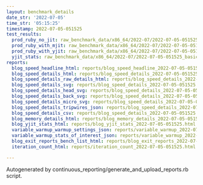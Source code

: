 ```yaml
---
layout: benchmark_details
date_str: '2022-07-05'
time_str: '05:15:25'
timestamp: 2022-07-05-051525
test_results:
  prod_ruby_no_jit: raw_benchmark_data/x86_64/2022-07/2022-07-05-051525_basic_benchmark_prod_ruby_no_jit.json
  prod_ruby_with_mjit: raw_benchmark_data/x86_64/2022-07/2022-07-05-051525_basic_benchmark_prod_ruby_with_mjit.json
  prod_ruby_with_yjit: raw_benchmark_data/x86_64/2022-07/2022-07-05-051525_basic_benchmark_prod_ruby_with_yjit.json
  yjit_stats: raw_benchmark_data/x86_64/2022-07/2022-07-05-051525_basic_benchmark_yjit_stats.json
reports:
  blog_speed_headline_html: reports/blog_speed_headline_2022-07-05-051525.html
  blog_speed_details_html: reports/blog_speed_details_2022-07-05-051525.html
  blog_speed_details_raw_details_html: reports/blog_speed_details_2022-07-05-051525.raw_details.html
  blog_speed_details_svg: reports/blog_speed_details_2022-07-05-051525.svg
  blog_speed_details_head_svg: reports/blog_speed_details_2022-07-05-051525.head.svg
  blog_speed_details_back_svg: reports/blog_speed_details_2022-07-05-051525.back.svg
  blog_speed_details_micro_svg: reports/blog_speed_details_2022-07-05-051525.micro.svg
  blog_speed_details_tripwires_json: reports/blog_speed_details_2022-07-05-051525.tripwires.json
  blog_speed_details_csv: reports/blog_speed_details_2022-07-05-051525.csv
  blog_memory_details_html: reports/blog_memory_details_2022-07-05-051525.html
  blog_yjit_stats_html: reports/blog_yjit_stats_2022-07-05-051525.html
  variable_warmup_warmup_settings_json: reports/variable_warmup_2022-07-05-051525.warmup_settings.json
  variable_warmup_stats_of_interest_json: reports/variable_warmup_2022-07-05-051525.stats_of_interest.json
  blog_exit_reports_bench_list_html: reports/blog_exit_reports_2022-07-05-051525.bench_list.html
  iteration_count_html: reports/iteration_count_2022-07-05-051525.html

---
```

Autogenerated by continuous_reporting/generate_and_upload_reports.rb script.
